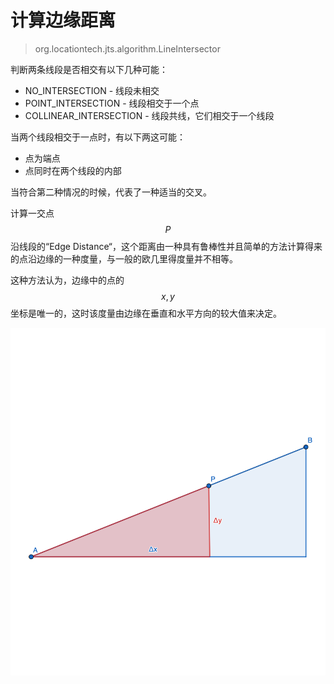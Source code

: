 # 计算边缘距离

> org.locationtech.jts.algorithm.LineIntersector

判断两条线段是否相交有以下几种可能：

* NO\_INTERSECTION - 线段未相交
* POINT\_INTERSECTION - 线段相交于一个点
* COLLINEAR\_INTERSECTION - 线段共线，它们相交于一个线段

当两个线段相交于一点时，有以下两这可能：

* 点为端点
* 点同时在两个线段的内部

当符合第二种情况的时候，代表了一种适当的交叉。

 计算一交点$$P$$沿线段的“Edge Distance“，这个距离由一种具有鲁棒性并且简单的方法计算得来的点沿边缘的一种度量，与一般的欧几里得度量并不相等。

这种方法认为，边缘中的点的$$x,y$$坐标是唯一的，这时该度量由边缘在垂直和水平方向的较大值来决定。

![Edge Distance](../.gitbook/assets/ege-distance.png)



